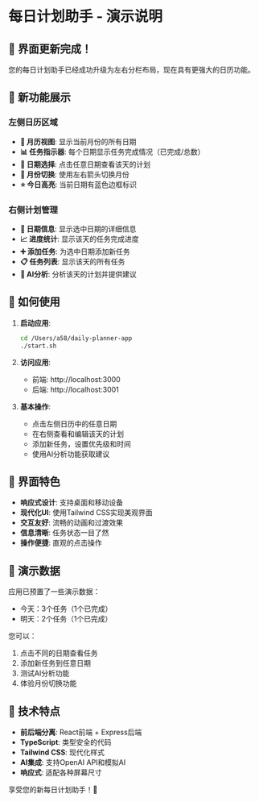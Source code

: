 # 每日计划助手 - 演示说明

## 🎉 界面更新完成！

您的每日计划助手已经成功升级为左右分栏布局，现在具有更强大的日历功能。

## 🌟 新功能展示

### 左侧日历区域
- **📅 月历视图**: 显示当前月份的所有日期
- **📊 任务指示器**: 每个日期显示任务完成情况（已完成/总数）
- **🎯 日期选择**: 点击任意日期查看该天的计划
- **🔄 月份切换**: 使用左右箭头切换月份
- **⭐ 今日高亮**: 当前日期有蓝色边框标识

### 右侧计划管理
- **📅 日期信息**: 显示选中日期的详细信息
- **📈 进度统计**: 显示该天的任务完成进度
- **➕ 添加任务**: 为选中日期添加新任务
- **📋 任务列表**: 显示该天的所有任务
- **🤖 AI分析**: 分析该天的计划并提供建议

## 🚀 如何使用

1. **启动应用**:
   ```bash
   cd /Users/a58/daily-planner-app
   ./start.sh
   ```

2. **访问应用**:
   - 前端: http://localhost:3000
   - 后端: http://localhost:3001

3. **基本操作**:
   - 点击左侧日历中的任意日期
   - 在右侧查看和编辑该天的计划
   - 添加新任务，设置优先级和时间
   - 使用AI分析功能获取建议

## 🎨 界面特色

- **响应式设计**: 支持桌面和移动设备
- **现代化UI**: 使用Tailwind CSS实现美观界面
- **交互友好**: 流畅的动画和过渡效果
- **信息清晰**: 任务状态一目了然
- **操作便捷**: 直观的点击操作

## 📱 演示数据

应用已预置了一些演示数据：
- 今天：3个任务（1个已完成）
- 明天：2个任务（1个已完成）

您可以：
1. 点击不同的日期查看任务
2. 添加新任务到任意日期
3. 测试AI分析功能
4. 体验月份切换功能

## 🔧 技术特点

- **前后端分离**: React前端 + Express后端
- **TypeScript**: 类型安全的代码
- **Tailwind CSS**: 现代化样式
- **AI集成**: 支持OpenAI API和模拟AI
- **响应式**: 适配各种屏幕尺寸

享受您的新每日计划助手！🎊 
